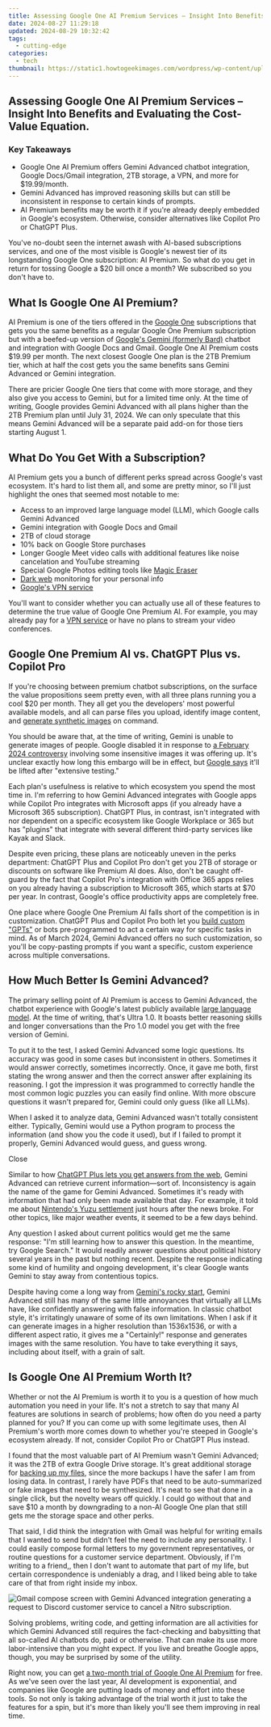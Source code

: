 ```yaml
---
title: Assessing Google One AI Premium Services – Insight Into Benefits and Evaluating the Cost-Value Equation.
date: 2024-08-27 11:29:18
updated: 2024-08-29 10:32:42
tags:
  - cutting-edge
categories:
  - tech
thumbnail: https://static1.howtogeekimages.com/wordpress/wp-content/uploads/2024/03/geminiadvanced3.jpg
---
```


## Assessing Google One AI Premium Services – Insight Into Benefits and Evaluating the Cost-Value Equation.

### Key Takeaways

* Google One AI Premium offers Gemini Advanced chatbot integration, Google Docs/Gmail integration, 2TB storage, a VPN, and more for $19.99/month.
* Gemini Advanced has improved reasoning skills but can still be inconsistent in response to certain kinds of prompts.
* AI Premium benefits may be worth it if you're already deeply embedded in Google's ecosystem. Otherwise, consider alternatives like Copilot Pro or ChatGPT Plus.

 You've no-doubt seen the internet awash with AI-based subscriptions services, and one of the most visible is Google's newest tier of its longstanding Google One subscription: AI Premium. So what do you get in return for tossing Google a $20 bill once a month? We subscribed so you don't have to.

##  What Is Google One AI Premium?

 AI Premium is one of the tiers offered in the [Google One](https://common-error.techidaily.com/expert-guide-modifying-windows-settings-under-corporate-governance/) subscriptions that gets you the same benefits as a regular Google One Premium subscription but with a beefed-up version of [Google's Gemini (formerly Bard)](https://video-screen-grab.techidaily.com/new-master-the-art-of-gameye-and-webcam-recordings/) chatbot and integration with Google Docs and Gmail. Google One AI Premium costs $19.99 per month. The next closest Google One plan is the 2TB Premium tier, which at half the cost gets you the same benefits sans Gemini Advanced or Gemini integration.

 There are pricier Google One tiers that come with more storage, and they also give you access to Gemini, but for a limited time only. At the time of writing, Google provides Gemini Advanced with all plans higher than the 2TB Premium plan until July 31, 2024\. We can only speculate that this means Gemini Advanced will be a separate paid add-on for those tiers starting August 1.

##  What Do You Get With a Subscription?

 AI Premium gets you a bunch of different perks spread across Google's vast ecosystem. It's hard to list them all, and some are pretty minor, so I'll just highlight the ones that seemed most notable to me:

* Access to an improved large language model (LLM), which Google calls Gemini Advanced
* Gemini integration with Google Docs and Gmail
* 2TB of cloud storage
* 10% back on Google Store purchases
* Longer Google Meet video calls with additional features like noise cancelation and YouTube streaming
* Special Google Photos editing tools like [Magic Eraser](https://win-howtos.techidaily.com/expert-tips-for-repairing-your-steelseries-arctis-5-headsets-broken-microphone-no-more-sorry/)
* [Dark web](https://android-unlock.techidaily.com/the-ultimate-guide-how-to-bypass-swipe-screen-to-unlock-on-samsung-galaxy-f15-5g-device-by-drfone-android/) monitoring for your personal info
* [Google's VPN service](https://facebook-video-content.techidaily.com/updated-2024-approved-strategic-social-sharing-master-facebook-story-linking/)

 You'll want to consider whether you can actually use all of these features to determine the true value of Google One Premium AI. For example, you may already pay for a [VPN service](https://some-techniques.techidaily.com/updated-ffmpeg-audioscape-maintaining-original-audio-formats/) or have no plans to stream your video conferences.

##  Google One Premium AI vs. ChatGPT Plus vs. Copilot Pro

 If you're choosing between premium chatbot subscriptions, on the surface the value propositions seem pretty even, with all three plans running you a cool $20 per month. They all get you the developers' most powerful available models, and all can parse files you upload, identify image content, and [generate synthetic images](https://fox-info.techidaily.com/new-synthesize-stellar-titles-using-ai-insights/) on command.

 You should be aware that, at the time of writing, Gemini is unable to generate images of people. Google disabled it in response to [a February 2024 controversy](https://www.theverge.com/2024/2/1/24057438/bard-gemini-imagen-google-ai-image-generation) involving some insensitive images it was offering up. It's unclear exactly how long this embargo will be in effect, but [Google says](https://blog.google/products/gemini/gemini-image-generation-issue/) it'll be lifted after "extensive testing."

 Each plan's usefulness is relative to which ecosystem you spend the most time in. I'm referring to how Gemini Advanced integrates with Google apps while Copilot Pro integrates with Microsoft apps (if you already have a Microsoft 365 subscription). ChatGPT Plus, in contrast, isn't integrated with nor dependent on a specific ecosystem like Google Workplace or 365 but has "plugins" that integrate with several different third-party services like Kayak and Slack.

 Despite even pricing, these plans are noticeably uneven in the perks department: ChatGPT Plus and Copilot Pro don't get you 2TB of storage or discounts on software like Premium AI does. Also, don't be caught off-guard by the fact that Copilot Pro's integration with Office 365 apps relies on you already having a subscription to Microsoft 365, which starts at $70 per year. In contrast, Google's office productivity apps are completely free.

 One place where Google One Premium AI falls short of the competition is in customization. ChatGPT Plus and Copilot Pro both let you [build custom "GPTs"](https://fake-location.techidaily.com/in-2024-8-solutions-to-fix-find-my-friends-location-not-available-on-realme-gt-neo-5-se-drfone-by-drfone-virtual-android/) or bots pre-programmed to act a certain way for specific tasks in mind. As of March 2024, Gemini Advanced offers no such customization, so you'll be copy-pasting prompts if you want a specific, custom experience across multiple conversations.

##  How Much Better Is Gemini Advanced?

 The primary selling point of AI Premium is access to Gemini Advanced, the chatbot experience with Google's latest publicly available [large language model](https://extra-support.techidaily.com/2024-approved-picture-perfect-presentation-software-for-impeccable-photo-framing/). At the time of writing, that's Ultra 1.0\. It boasts better reasoning skills and longer conversations than the Pro 1.0 model you get with the free version of Gemini.

 To put it to the test, I asked Gemini Advanced some logic questions. Its accuracy was good in some cases but inconsistent in others. Sometimes it would answer correctly, sometimes incorrectly. Once, it gave me both, first stating the wrong answer and then the correct answer after explaining its reasoning. I got the impression it was programmed to correctly handle the most common logic puzzles you can easily find online. With more obscure questions it wasn't prepared for, Gemini could only guess (like all LLMs).

 When I asked it to analyze data, Gemini Advanced wasn't totally consistent either. Typically, Gemini would use a Python program to process the information (and show you the code it used), but if I failed to prompt it properly, Gemini Advanced would guess, and guess wrong.

Close 

 Similar to how [ChatGPT Plus lets you get answers from the web](https://extra-lessons.techidaily.com/2024-approved-building-your-brand-on-instagram-the-top-9-actions-of-industry-stars/), Gemini Advanced can retrieve current information—sort of. Inconsistency is again the name of the game for Gemini Advanced. Sometimes it's ready with information that had only been made available that day. For example, it told me about [Nintendo's Yuzu settlement](https://www.theverge.com/2024/3/4/24090357/nintendo-yuzu-emulator-lawsuit-settlement) just hours after the news broke. For other topics, like major weather events, it seemed to be a few days behind.

 Any question I asked about current politics would get me the same response: "I'm still learning how to answer this question. In the meantime, try Google Search." It would readily answer questions about political history several years in the past but nothing recent. Despite the response indicating some kind of humility and ongoing development, it's clear Google wants Gemini to stay away from contentious topics.

 Despite having come a long way from [Gemini's rocky start](https://extra-resources.techidaily.com/20plus-cool-metaverse-memes-a-deep-dive-guide/), Gemini Advanced still has many of the same little annoyances that virtually all LLMs have, like confidently answering with false information. In classic chatbot style, it's irritatingly unaware of some of its own limitations. When I ask if it can generate images in a higher resolution than 1536x1536, or with a different aspect ratio, it gives me a "Certainly!" response and generates images with the same resolution. You have to take everything it says, including about itself, with a grain of salt.

##  Is Google One AI Premium Worth It?

 Whether or not the AI Premium is worth it to you is a question of how much automation you need in your life. It's not a stretch to say that many AI features are solutions in search of problems; how often do you need a party planned for you? If you can come up with some legitimate uses, then AI Premium's worth more comes down to whether you're steeped in Google's ecosystem already. If not, consider Copilot Pro or ChatGPT Plus instead.

 I found that the most valuable part of AI Premium wasn't Gemini Advanced; it was the 2TB of extra Google Drive storage. It's great additional storage for [backing up my files](https://activate-lock.techidaily.com/in-2024-how-to-bypass-icloud-by-checkra1n-even-on-iphone-14-pro-max-if-youve-tried-everything-by-drfone-ios/), since the more backups I have the safer I am from losing data. In contrast, I rarely have PDFs that need to be auto-summarized or fake images that need to be synthesized. It's neat to see that done in a single click, but the novelty wears off quickly. I could go without that and save $10 a month by downgrading to a non-AI Google One plan that still gets me the storage space and other perks.

 That said, I did think the integration with Gmail was helpful for writing emails that I wanted to send but didn't feel the need to include any personality. I could easily compose formal letters to my government representatives, or routine questions for a customer service department. Obviously, if I'm writing to a friend,, then I don't want to automate that part of my life, but certain correspondence is undeniably a drag, and I liked being able to take care of that from right inside my inbox.

![Gmail compose screen with Gemini Advanced integration generating a request to Discord customer service to cancel a Nitro subscription.](https://static1.howtogeekimages.com/wordpress/wp-content/uploads/2024/03/screenshot_20240305_192347.png) 

 Solving problems, writing code, and getting information are all activities for which Gemini Advanced still requires the fact-checking and babysitting that all so-called AI chatbots do, paid or otherwise. That can make its use more labor-intensive than you might expect. If you live and breathe Google apps, though, you may be surprised by some of the utility.

 Right now, you can get [a two-month trial of Google One AI Premium](https://one.google.com/explore-plan/gemini-advanced) for free. As we've seen over the last year, AI development is exponential, and companies like Google are putting loads of money and effort into these tools. So not only is taking advantage of the trial worth it just to take the features for a spin, but it's more than likely you'll see them improving in real time.

<ins class="adsbygoogle"
     style="display:block"
     data-ad-format="autorelaxed"
     data-ad-client="ca-pub-7571918770474297"
     data-ad-slot="1223367746"></ins>



<ins class="adsbygoogle"
     style="display:block"
     data-ad-client="ca-pub-7571918770474297"
     data-ad-slot="8358498916"
     data-ad-format="auto"
     data-full-width-responsive="true"></ins>
